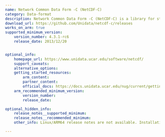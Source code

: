```yaml
---
name: Network Common Data Form -C (NetCDF-C)
category: Data-format
description: Network Common Data Form -C (NetCDF-C) is a library for storing and accessing array-based data in a portable, self-describing format. It allows easy sharing of data across different computing environments and programming languages.
download_url: https://github.com/Unidata/netcdf-c/releases
works_on_arm: true
supported_minimum_version:
    version_number: 4.3.1-rc6
    release_date: 2013/12/20


optional_info:
    homepage_url: https://www.unidata.ucar.edu/software/netcdf/
    support_caveats:
    alternative_options:
    getting_started_resources:
        arm_content:
        partner_content:
        official_docs: https://docs.unidata.ucar.edu/nug/current/getting_and_building_netcdf.html
    arm_recommended_minimum_version:
        version_number:
        release_date:

optional_hidden_info:
    release_notes__supported_minimum:
    release_notes__recommended_minimum:
    other_info: Linux/ARM64 release notes are not available. Installation and testing are done via the [tar file](https://github.com/Unidata/netcdf-c/releases/tag/v4.3.1-rc6).

---
```


